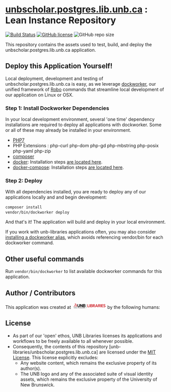 # [unbscholar.postgres.lib.unb.ca](https://unbscholar.postgres.lib.unb.ca/) : Lean Instance Repository
[![Build Status](https://github.com/unb-libraries/unbscholar.postgres.lib.unb.ca/actions/workflows/test-suite.yaml/badge.svg?branch=prod)](https://github.com/unb-libraries/unbscholar.postgres.lib.unb.ca/actions/workflows/test-suite.yaml)
[![GitHub license](https://img.shields.io/github/license/unb-libraries/unbscholar.postgres.lib.unb.ca)](https://github.com/unb-libraries/unbscholar.postgres.lib.unb.ca/blob/prod/LICENSE)
![GitHub repo size](https://img.shields.io/github/repo-size/unb-libraries/unbscholar.postgres.lib.unb.ca?label=lean%20repo%20size)

This repository contains the assets used to test, build, and deploy the unbscholar.postgres.lib.unb.ca application.

## Deploy this Application Yourself!
Local deployment, development and testing of unbscholar.postgres.lib.unb.ca is easy, as we leverage [dockworker](https://github.com/unb-libraries/dockworker), our unified framework of [Robo](https://robo.li/) commands that streamline local development of our application on Linux or OSX.

### Step 1: Install Dockworker Dependencies
In your local development environment, several 'one time' dependency installations are required to deploy all applications with dockworker. Some or all of these may already be installed in your environment.

* [PHP7](https://php.org/)
* PHP Extensions : php-curl php-dom php-gd php-mbstring php-posix php-yaml php-zip
* [composer](https://getcomposer.org/)
* [docker](https://www.docker.com): Installation steps [are located here](https://docs.docker.com/install/).
* [docker-compose](https://docs.docker.com/compose/): Installation steps [are located here](https://docs.docker.com/compose/install/).

### Step 2: Deploy
With all dependencies installed, you are ready to deploy any of our applications locally and and begin development:

```
composer install
vendor/bin/dockworker deploy
```

And that's it! The application will build and deploy in your local environment.

If you work with unb-libraries applications often, you may also consider [installing a dockworker alias](https://gist.github.com/JacobSanford/1448fece856be371060d0f16ccb1b194), which avoids referencing vendor/bin for each dockworker command.

## Other useful commands
Run ```vendor/bin/dockworker``` to list available dockworker commands for this application.

## Author / Contributors
This application was created at [![UNB Libraries](https://github.com/unb-libraries/assets/raw/master/unblibbadge.png "UNB Libraries")](https://lib.unb.ca) by the following humans:


## License
- As part of our 'open' ethos, UNB Libraries licenses its applications and workflows to be freely available to all whenever possible.
- Consequently, the contents of this repository [unb-libraries/unbscholar.postgres.lib.unb.ca] are licensed under the [MIT License](http://opensource.org/licenses/mit-license.html). This license explicitly excludes:
   - Any website content, which remains the exclusive property of its author(s).
   - The UNB logo and any of the associated suite of visual identity assets, which remains the exclusive property of the University of New Brunswick.
